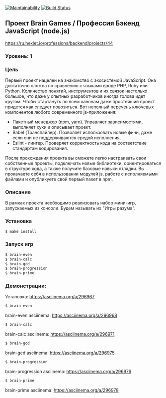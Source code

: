 [![Maintainability](https://api.codeclimate.com/v1/badges/e0b5d4410f245cf24efa/maintainability)](https://codeclimate.com/github/MrFSP/project-lvl1-s504/maintainability)
[![Build Status](https://travis-ci.com/MrFSP/backend-project-lvl1.svg?branch=master)](https://travis-ci.com/MrFSP/backend-project-lvl1)

## Проект Brain Games / Профессия Бэкенд JavaScript (node.js)
https://ru.hexlet.io/professions/backend/projects/44

### Уровень: 1

### Цель

Первый проект нацелен на знакомство с экосистемой JavaScript. Она достаточно сложна по сравнению 
с языками вроде PHP, Ruby или Python. Количество понятий, инструментов и их связок настолько 
большое, что даже у опытных разработчиков иногда голова идет кругом. Чтобы стартануть по всем 
канонам даже простейший проект придется как следует повозиться. Вот неполный перечень ключевых 
компонентов любого современного js-приложения:

* Пакетный менеджер (npm, yarn). Управляет зависимостями, выполняет хуки и описывает проект.
* Babel (Транспайлер). Позволяет использовать новые фичи, даже если они не поддерживаются 
средой исполнения.
* Eslint - линтер. Проверяет корректность кода на соответствие стандартам кодирования.

После прохождения проекта вы сможете легко настраивать свои собственные проекты, 
подключать новые библиотеки, ориентироваться в структуре кода, а также получите базовые 
навыки отладки. Вы прокачаете себя в использовании модулей js, работе с исполняемыми 
файлами и опубликуете свой первый пакет в npm.

### Описание

В рамках проекта необходимо реализовать набор мини-игр, запускаемых из консоли. Будем называть их "Игры разума".

### Установка

```sh
$ make install
```

### Запуск игр

```sh
$ brain-even
$ brain-calc
$ brain-gcd
$ brain-progression
$ brain-prime
``` 

### Демонстрации:

Установка: https://asciinema.org/a/296967
```sh
$ brain-even
```          
brain-even asciinema: https://asciinema.org/a/296968
```sh
$ brain-calc
```  
brain-calc asciinema: https://asciinema.org/a/296971
```sh
$ brain-gcd
```  
brain-gcd asciinema: https://asciinema.org/a/296975
```sh
$ brain-progression
```  
brain-progression asciinema: https://asciinema.org/a/296976
```sh
$ brain-prime
```  
brain-prime asciinema:         https://asciinema.org/a/296978
